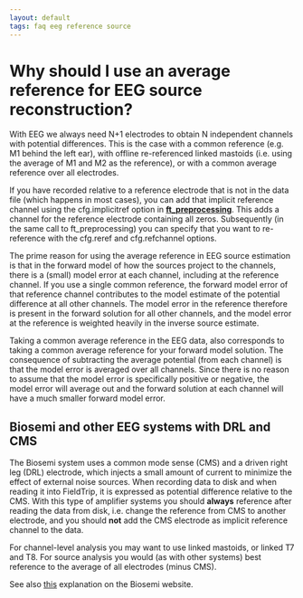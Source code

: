 ```yaml
---
layout: default
tags: faq eeg reference source
---
```



# Why should I use an average reference for EEG source reconstruction?

With EEG we always need N+1 electrodes to obtain N independent channels with potential differences. This is the case with a common reference (e.g. M1 behind the left ear), with offline re-referenced linked mastoids (i.e. using the average of M1 and M2 as the reference), or with a common average reference over all electrodes. 

If you have recorded relative to a reference electrode that is not in the data file (which happens in most cases), you can add that implicit reference channel using the cfg.implicitref option in **[ft_preprocessing](/reference/ft_preprocessing)**. This adds a channel for the reference electrode containing all zeros. Subsequently (in the same call to ft_preprocessing) you can specify that you want to re-reference with the cfg.reref and cfg.refchannel options. 

The prime reason for using the average reference in EEG source estimation is that in the forward model of how the sources project to the channels, there is a (small) model error at each channel, including at the reference channel. If you use a single common reference, the forward model error of that reference channel contributes to the model estimate of the potential difference at all other channels. The model error in the reference therefore is present in the forward solution for all other channels, and the model error at the reference is weighted heavily in the inverse source estimate. 

Taking a common average reference in the EEG data, also corresponds to taking a common average reference for your forward model solution. The consequence of subtracting the average potential  (from each channel) is that the model error is averaged over all channels. Since there is no reason to assume that the model error is specifically positive or negative, the model error will average out and the forward solution at each channel will have a much smaller forward model error.

## Biosemi and other EEG systems with DRL and CMS

The Biosemi system uses a common mode sense (CMS) and a driven right leg (DRL) electrode, which injects a small amount of current to minimize the effect of external noise sources. When recording data to disk and when reading it into FieldTrip, it is expressed as potential difference relative to the CMS. With this type of amplifier systems you should **always** reference after reading the data from disk, i.e. change the reference from CMS to another electrode, and you should **not** add the CMS electrode as implicit reference channel to the data.

For channel-level analysis you may want to use linked mastoids, or linked T7 and T8. For source analysis you would (as with other systems) best reference to the average of all electrodes (minus CMS).

See also [this](http://www.biosemi.com/faq/cms&drl.htm) explanation on the Biosemi website. 

    
